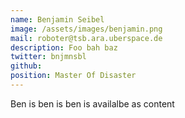 ```yaml
---
name: Benjamin Seibel
image: /assets/images/benjamin.png
mail: roboter@tsb.ara.uberspace.de
description: Foo bah baz
twitter: bnjmnsbl
github:
position: Master Of Disaster
---
```



Ben is ben is ben is availalbe as content